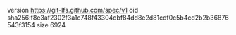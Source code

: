 version https://git-lfs.github.com/spec/v1
oid sha256:f8e3af2302f3a1c748f43304dbf84dd8e2d81cdf0c5b4cd2b2b36876543f3154
size 6924
